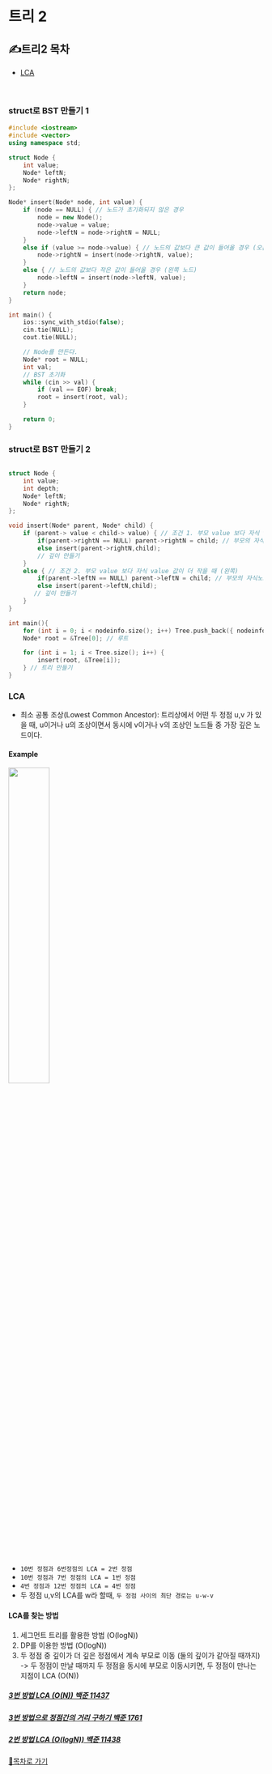 트리 2
===========
## ✍트리2 목차
  - [LCA](#lca)

<br>

### struct로 BST 만들기 1

```c++
#include <iostream>
#include <vector>
using namespace std;

struct Node {
	int value;
	Node* leftN;
	Node* rightN;
};

Node* insert(Node* node, int value) {
	if (node == NULL) { // 노드가 초기화되지 않은 경우
		node = new Node();
		node->value = value;
		node->leftN = node->rightN = NULL;
	}
	else if (value >= node->value) { // 노드의 값보다 큰 값이 들어올 경우 (오른쪽 노드)
		node->rightN = insert(node->rightN, value);
	}
	else { // 노드의 값보다 작은 값이 들어올 경우 (왼쪽 노드)
		node->leftN = insert(node->leftN, value);
	}
	return node;
}

int main() {
	ios::sync_with_stdio(false);
	cin.tie(NULL);
	cout.tie(NULL);

	// Node를 만든다.
	Node* root = NULL;
	int val;
	// BST 초기화
	while (cin >> val) {
		if (val == EOF) break;
		root = insert(root, val);
	}

	return 0;
}

```


### struct로 BST 만들기 2

```c++

struct Node {
    int value;
    int depth;
    Node* leftN;
    Node* rightN;
};

void insert(Node* parent, Node* child) {
    if (parent-> value < child-> value) { // 조건 1. 부모 value 보다 자식 value 값이 더 클 때 (오른쪽)
        if(parent->rightN == NULL) parent->rightN = child; // 부모의 자식노드가 정해지지 않으면 해당 노드로 입력
        else insert(parent->rightN,child);
        // 깊이 만들기
    }
    else { // 조건 2. 부모 value 보다 자식 value 값이 더 작을 때 (왼쪽)
        if(parent->leftN == NULL) parent->leftN = child; // 부모의 자식노드가 정해지지 않으면 해당 노드로 입력
        else insert(parent->leftN,child);
       // 깊이 만들기
    }
}

int main(){
    for (int i = 0; i < nodeinfo.size(); i++) Tree.push_back({ nodeinfo[i][0],nodeinfo[i][1]});
    Node* root = &Tree[0]; // 루트

    for (int i = 1; i < Tree.size(); i++) {
        insert(root, &Tree[i]);
    } // 트리 만들기
}
```

### LCA
  - 최소 공통 조상(Lowest Common Ancestor): 트리상에서 어떤 두 정점 u,v 가 있을 때, u이거나 u의 조상이면서 동시에 v이거나 v의 조상인 노드들 중 가장 깊은 노드이다.

#### Example
<img src="https://t1.daumcdn.net/cfile/tistory/264EB9415880902F26" width="40%">

  - `10번 정점과 6번정점의 LCA = 2번 정점`
  - `10번 정점과 7번 정점의 LCA = 1번 정점`
  - `4번 정점과 12번 정점의 LCA = 4번 정점`
  - 두 정점 u,v의 LCA를 w라 할때, `두 정점 사이의 최단 경로는 u-w-v`

#### LCA를 찾는 방법
1. 세그먼트 트리를 활용한 방법 (O(logN))
2. DP를 이용한 방법 (O(logN))
3. 두 정점 중 깊이가 더 깊은 정점에서 계속 부모로 이동 (둘의 깊이가 같아질 때까지) -> 두 정점이 만날 때까지 두 정점을 동시에 부모로 이동시키면, 두 정점이 만나는 지점이 LCA (O(N))

##### [3번 방법 LCA (O(N)) 백준 11437](https://github.com/Park-Seung-Hun/Algorithm-Problem/blob/main/C%2B%2B%20%EB%AC%B8%EC%A0%9C%20%ED%92%80%EC%9D%B4/%ED%8A%B8%EB%A6%AC/11437%20LCA.cpp)
##### [3번 방법으로 정점간의 거리 구하기 백준 1761](https://github.com/Park-Seung-Hun/Algorithm-Problem/blob/main/C%2B%2B%20%EB%AC%B8%EC%A0%9C%20%ED%92%80%EC%9D%B4/%ED%8A%B8%EB%A6%AC/1761%20%EC%A0%95%EC%A0%90%EB%93%A4%EC%9D%98%20%EA%B1%B0%EB%A6%AC.cpp)
##### [2번 방법 LCA (O(logN)) 백준 11438](https://github.com/Park-Seung-Hun/Algorithm-Problem/blob/main/C%2B%2B%20%EB%AC%B8%EC%A0%9C%20%ED%92%80%EC%9D%B4/%ED%8A%B8%EB%A6%AC/11438%20LCA2.cpp)

[🚀목차로 가기](#트리2-목차)
<br>
